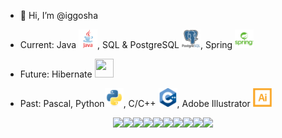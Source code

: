 - 👋 Hi, I’m @iggosha

- Current: Java  <img src="https://github.com/devicons/devicon/blob/master/icons/java/java-original-wordmark.svg" width="30" height="30"/>, SQL & PostgreSQL   <img src="https://github.com/devicons/devicon/blob/master/icons/postgresql/postgresql-original-wordmark.svg" width="30" height="30"/>, Spring <img src="https://github.com/devicons/devicon/blob/master/icons/spring/spring-original-wordmark.svg" width="30" height="30"/>
- Future: Hibernate <img src="https://github.com/simple-icons/simple-icons/blob/develop/icons/hibernate.svg" width="30" height="30"/>
- Past: Pascal, Python<img src="https://github.com/devicons/devicon/blob/master/icons/python/python-original.svg" width="30" height="30"/>, C/C++ <img src="https://github.com/devicons/devicon/blob/master/icons/cplusplus/cplusplus-original.svg" width="30" height="30"/>, Adobe Illustrator <img src="https://github.com/devicons/devicon/blob/master/icons/illustrator/illustrator-line.svg" width="30" height="30"/>&nbsp;

<div id="header" align="center">
<img src="https://media.giphy.com/media/128Ygie2wLdH5m/giphy.gif" width="10%"/><img src="https://media.giphy.com/media/128Ygie2wLdH5m/giphy.gif" width="10%"/><img src="https://media.giphy.com/media/128Ygie2wLdH5m/giphy.gif" width="10%"/><img src="https://media.giphy.com/media/128Ygie2wLdH5m/giphy.gif" width="10%"/><img src="https://media.giphy.com/media/128Ygie2wLdH5m/giphy.gif" width="10%"/><img src="https://media.giphy.com/media/128Ygie2wLdH5m/giphy.gif" width="10%"/><img src="https://media.giphy.com/media/128Ygie2wLdH5m/giphy.gif" width="10%"/><img src="https://media.giphy.com/media/128Ygie2wLdH5m/giphy.gif" width="10%"/><img src="https://media.giphy.com/media/128Ygie2wLdH5m/giphy.gif" width="10%"/><img src="https://media.giphy.com/media/128Ygie2wLdH5m/giphy.gif" width="10%"/>
</div>
